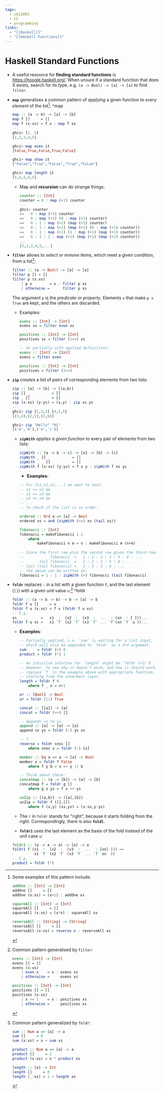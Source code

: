 ```yaml
---
tags:
  - cm12003
  - CS
  - programming
links:
  - "[[Haskell]]"
  - "[[Haskell Functions]]"
---
```

# Haskell Standard Functions
- A useful resource for **finding standard functions** is https://hoogle.haskell.org/. When unsure if a standard function that does X exists, search for its type, e.g. `(a -> Bool) -> [a] -> [a]` to find `filter`.

- **`map`** generalises a common pattern of *applying* a given function *to every element* of the list[^map-eg]:
    ^map
    ```haskell
    map :: (a -> b) -> [a] -> [b]
    map f []     = []
    map f (x:xs) = f x : map f xs
    ---
    ghci> [1..5]
    [1,2,3,4,5]

    ghci> map even it
    [False,True,False,True,False]

    ghci> map show it
    ["False","True","False","True","False"]

    ghci> map length it
    [5,4,5,4,5]
    ``` 
    - Map and **recursion** can do strange things:
         ```haskell
        counter :: [Int]
        counter = 0 : map (+1) counter
        --- 
        ghci> counter
        ==   0 : map (+1) counter
        ==   0 : map (+1) (0 : map (+1) counter)
        ==   0 : 1 : map (+1) (map (+1) counter)
        ==   0 : 1 : map (+1) (map (+1) (0 : map (+1) counter))
        ==   0 : 1 : map (+1) (1 : map (+1) (map (+1) counter))
        ==   0 : 1 : 2 : map (+1) (map (+1) (map (+1) counter)) 
        ...
        [1,2,3,4,5,...]
        ```

- **`filter`** allows to *select or remove* items, which meet a given condition, from a list[^filter-eg]:
    ```haskell
    filter :: (a -> Bool) -> [a] -> [a]
    filter p [] = []
    filter p (x:xs)
        | p x        = x : filter p xs
        | otherwise =      filter p xs
    ```
    The argument `p` is the *predicate* or *property*. Elements `x` that make `p x` `True` are kept, and the others are discarded.
    - Examples:
        ```haskell
        evens :: [Int] -> [Int]
        evens xs = filter even xs

        positives :: [Int] -> [Int]
        positives xs = filter (1<=) xs

        -- Or partially with applied definitions:
        evens :: [Int] -> [Int]
        evens = filter even

        positives :: [Int] -> [Int]
        positives = filter (1<=)
        ```

- **`zip`** *creates* a list of *pairs* of corresponding elements from two lists:
    ```haskell
    zip :: [a] -> [b] -> [(a,b)]
    zip [] _          = []
    zip _ []          = []
    zip (x:xs) (y:ys) = (x,y) : zip xs ys
    ---
    ghci> zip [1,2,3] [4,5,6]
    [(1,4),(2,5),(3,6)]

    ghci> zip "Hello" "Hi"
    [('H','H'),('e','i')]
    ```
    - **`zipWith`** *applies a given function* to every pair of elements from two lists:
        ```haskell
        zipWith :: (a -> b -> c) -> [a] -> [b] -> [c]
        zipWith _ [] _          = []
        zipWith _ _ []          = []
        zipWith f (x:xs) (y:ys) = f x y : zipWith f xs ys
        ```
        - **Examples**:
        ```haskell
        -- For [x1,x2,x3,...] we want to test:
        -- x1 <= x2 &&
        -- x2 <= x3 &&
        -- x3 <= x4 &&
        -- ...
        -- to check if the list is in order.

        ordered :: Ord a => [a] -> Bool
        ordered xs = and (zipWith (<=) xs (tail xs))
        ```
        ```haskell
        fibonacci :: [Int]
        fibonacci = makeFibonacci 1 1
            where
                makeFibonacci n m = n : makeFibonacci m (n+m)
         
        -- Since the first row plus the second row gives the third row:
        --            fibonacci  =   1 : 1 : 2 : 3 : 5 : 8 : ...
        --       tail fibonacci  =   1 : 2 : 3 : 5 : 8 : ...
        -- tail (tail fibonacci) =   2 : 3 : 5 : 8 : ...
        -- the above can be written as:
        fibonacci = 1 : 1 : zipWith (+) fibonacci (tail fibonacci)
        ```

- **`foldr`** replaces `:` in a list with a given function `f`, and the last element (`[]`) with a given unit value `u`:[^foldr-eg]
	^foldr
    ```haskell
    foldr :: (a -> b -> b) -> b -> [a] -> b
    foldr f u []     = u
    foldr f u (x:xs) = f x (foldr f u xs)
    -- E.g.
    xs           =   x1  :  (x2  :  (x3  :  ...  : (xn  : [ ]))...
    foldr f u xs =   x1 `f` (x2 `f` (x3 `f` ... `f`(xn `f` u ))...
    ```
    - **Examples**:
        ```haskell
        -- Partially applied, i.e. `sum` is waiting for a list input,
        -- which will also be appended to `foldr` as a 3rd argument.
        sum     = foldr (+) 0
        product = foldr (*) 1

        -- An intuitive solution for `length` might be `foldr (+1) 0`.
        -- However, to see why it doesn't work, and how it should work,
        -- replace `f` in the example above with appropriate function,
        -- starting from the innermost layer.
        length = foldr f 0
            where f _ n = n+1

        or :: [Bool] -> Bool
        or = foldr (||) True

        concat :: [[a]] -> [a]
        concat = foldr (++) []

        -- Appends xs to ys.
        append :: [a] -> [a] -> [a]
        append xs ys = foldr (:) ys xs

        -- ?
        reverse = foldr snoc []
            where snoc x = foldr (:) [x]

        member :: Eq a => a -> [a] -> Bool
        member x = foldr f False
            where f y b = x == y || b

        -- Think about these:
        concatmap :: (a -> [b]) -> [a] -> [b]
        concatmap f = foldr g []
            where g x ys = f x ++ ys

        unZip :: [(a,b)] -> ([a],[b])
        unZip = foldr f ([],[])
            where f (x,y) (xs,ys) = (x:xs,y:ys)
        ```

    - The `r` in `foldr` stands for "right", because it starts folding from the right. Correspondingly, there is also **`foldl`**.
    - **`foldr1`** uses the last element as the basis of the fold instead of the unit case `u`:
    ```haskell
    foldr1 :: (a -> a -> a) -> [a] -> a
    foldr1 f (x1  :  (x2  :  (x3  :  ...  : [xn] ))) ==
              x1 `f` (x2 `f` (x3 `f` ... `f` xn  ))
    -- E.g.
    product = foldr (*)
    ```


[^map-eg]: Some examples of this pattern include:
    ```haskell
    addOne :: [Int] -> [Int]
    addOne []     = []
    addOne (x:xs) = (x+1) : addOne xs

    squareAll :: [Int] -> [Int]
    squareAll []     = []
    squareAll (x:xs) = (x*x) : squareAll xs

    reverseAll :: [String] -> [String]
    reverseAll []     = []
    reverseAll (x:xs) = reverse x : reverseAll xs
    ```

[^filter-eg]: Common pattern generalised by `filter`:
    ```haskell
    evens :: [Int] -> [Int]
    evens [] = []
    evens (x:xs)
        | even x    = x : evens xs
        | otherwise =     evens xs

    positives :: [Int] -> [Int]
    positives [] = []
    positives (x:xs)
        | x >= 1    = x : positives xs
        | otherwise =     positives xs
    ```

[^foldr-eg]: Common pattern generalized by `foldr`:
    ```haskell
    sum :: Num a => [a] -> a
    sum []     = 0
    sum (x:xs) = x + sum xs

    product :: Num a => [a] -> a
    product []     = 1
    product (x:xs) = x * product xs

    length :: [a] -> Int
    length []     = 0
    length (_:xs) = 1 + length xs
    ```
